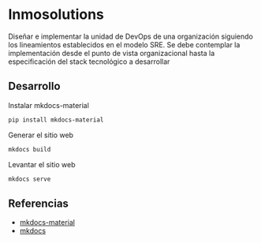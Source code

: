 # Inmosolutions

Diseñar e implementar la unidad de DevOps de una organización siguiendo los
lineamientos establecidos en el modelo SRE. Se debe contemplar la
implementación desde el punto de vista organizacional hasta la especificación
del stack tecnológico a desarrollar

## Desarrollo

Instalar mkdocs-material

```bash
pip install mkdocs-material
```

Generar el sitio web

```bash
mkdocs build
```

Levantar el sitio web

```bash
mkdocs serve
```

## Referencias

- [mkdocs-material](https://squidfunk.github.io/mkdocs-material/)
- [mkdocs](https://www.mkdocs.org/)
